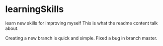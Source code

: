 # learningSkills
learn new skills for improving myself
This is what the readme content talk about.

Creating a new branch is quick and simple.
Fixed a bug in branch master.

